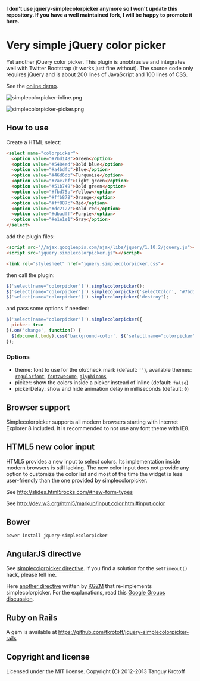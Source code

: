 **I don't use jquery-simplecolorpicker anymore so I won't update this repository. If you have a well maintained fork, I will be happy to promote it here.**

# Very simple jQuery color picker

Yet another jQuery color picker. This plugin is unobtrusive and integrates well with Twitter Bootstrap (it works just fine without).
The source code only requires jQuery and is about 200 lines of JavaScript and 100 lines of CSS.

See the [online demo](http://plnkr.co/edit/VVclW0?p=preview).

![simplecolorpicker-inline.png](http://img11.hostingpics.net/pics/75504320131025121603ColorpickerforjQuery.png)

![simplecolorpicker-picker.png](http://img11.hostingpics.net/pics/71709820131025122115ColorpickerforjQuery.png)

## How to use

Create a HTML select:

```HTML
<select name="colorpicker">
  <option value="#7bd148">Green</option>
  <option value="#5484ed">Bold blue</option>
  <option value="#a4bdfc">Blue</option>
  <option value="#46d6db">Turquoise</option>
  <option value="#7ae7bf">Light green</option>
  <option value="#51b749">Bold green</option>
  <option value="#fbd75b">Yellow</option>
  <option value="#ffb878">Orange</option>
  <option value="#ff887c">Red</option>
  <option value="#dc2127">Bold red</option>
  <option value="#dbadff">Purple</option>
  <option value="#e1e1e1">Gray</option>
</select>
```

add the plugin files:

```HTML
<script src="//ajax.googleapis.com/ajax/libs/jquery/1.10.2/jquery.js"></script>
<script src="jquery.simplecolorpicker.js"></script>

<link rel="stylesheet" href="jquery.simplecolorpicker.css">
```

then call the plugin:

```JavaScript
$('select[name="colorpicker"]').simplecolorpicker();
$('select[name="colorpicker"]').simplecolorpicker('selectColor', '#7bd148');
$('select[name="colorpicker"]').simplecolorpicker('destroy');
```

and pass some options if needed:

```JavaScript
$('select[name="colorpicker"]').simplecolorpicker({
  picker: true
}).on('change', function() {
  $(document.body).css('background-color', $('select[name="colorpicker"]').val());
});
```

### Options

- theme: font to use for the ok/check mark (default: `''`), available themes: [`regularfont`](https://github.com/tkrotoff/jquery-simplecolorpicker/blob/master/jquery.simplecolorpicker-regularfont.css), [`fontawesome`](https://github.com/tkrotoff/jquery-simplecolorpicker/blob/master/jquery.simplecolorpicker-fontawesome.css), [`glyphicons`](https://github.com/tkrotoff/jquery-simplecolorpicker/blob/master/jquery.simplecolorpicker-glyphicons.css)
- picker: show the colors inside a picker instead of inline (default: `false`)
- pickerDelay: show and hide animation delay in milliseconds (default: `0`)

## Browser support

Simplecolorpicker supports all modern browsers starting with Internet Explorer 8 included.
It is recommended to not use any font theme with IE8.

## HTML5 new color input

HTML5 provides a new input to select colors. Its implementation inside modern browsers is still lacking.
The new color input does not provide any option to customize the color list and
most of the time the widget is less user-friendly than the one provided by simplecolorpicker.

See http://slides.html5rocks.com/#new-form-types

See http://dev.w3.org/html5/markup/input.color.html#input.color

## Bower

```
bower install jquery-simplecolorpicker
```

## AngularJS directive

See [simplecolorpicker directive](http://plnkr.co/edit/rKM3QWXDC3vGVPe3QFWV?p=preview).
If you find a solution for the `setTimeout()` hack, please tell me.

Here [another directive](http://plnkr.co/edit/zlP0RSH3m0ghsefHeaLI?p=preview) written by [KGZM](https://github.com/KGZM) that re-implements simplecolorpicker.
For the explanations, read this [Google Groups discussion](https://groups.google.com/d/topic/angular/nBZsvLOZxvI/discussion).

## Ruby on Rails

A gem is available at https://github.com/tkrotoff/jquery-simplecolorpicker-rails

## Copyright and license

Licensed under the MIT license.
Copyright (C) 2012-2013 Tanguy Krotoff
